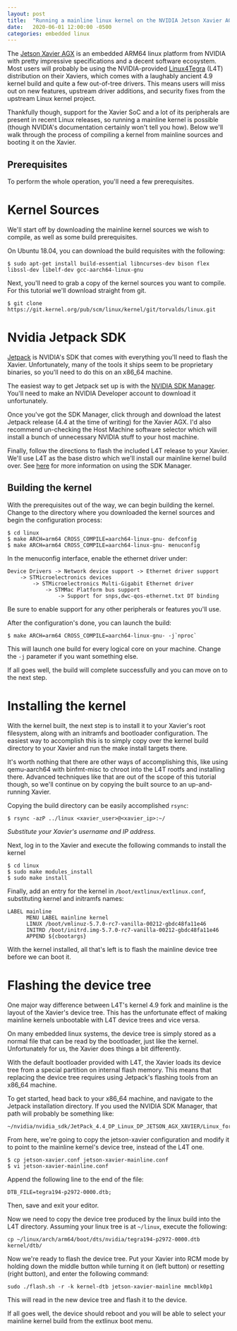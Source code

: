 ```yaml
---
layout: post
title:  "Running a mainline linux kernel on the NVIDIA Jetson Xavier AGX"
date:   2020-06-01 12:00:00 -0500
categories: embedded linux
---
```

The [Jetson Xavier AGX](https://www.nvidia.com/en-us/autonomous-machines/embedded-systems/jetson-agx-xavier/)
is an embedded ARM64 linux platform from NVIDIA with pretty impressive specifications and a decent software ecosystem.
Most users will probably be using the NVIDIA-provided [Linux4Tegra](https://developer.nvidia.com/embedded/linux-tegra) (L4T)
distribution on their Xaviers, which comes with a laughably ancient 4.9 kernel build and quite a few out-of-tree drivers.
This means users will miss out on new features, upstream driver additions, and security fixes from the upstream Linux
kernel project.

Thankfully though, support for the Xavier SoC and a lot of its peripherals are present in recent Linux releases, so running
a mainline kernel is possible (though NVIDIA's documentation certainly won't tell you how). Below we'll walk through
the process of compiling a kernel from mainline sources and booting it on the Xavier.

## Prerequisites
To perform the whole operation, you'll need a few prerequisites.

# Kernel Sources
We'll start off by downloading the mainline kernel sources we wish to compile, as well as some build prerequisites.

On Ubuntu 18.04, you can download the build requisites with the following:
```
$ sudo apt-get install build-essential libncurses-dev bison flex libssl-dev libelf-dev gcc-aarch64-linux-gnu
```

Next, you'll need to grab a copy of the kernel sources you want to compile. For this tutorial we'll download straight
from git.
```
$ git clone https://git.kernel.org/pub/scm/linux/kernel/git/torvalds/linux.git
```

# Nvidia Jetpack SDK
[Jetpack](https://developer.nvidia.com/embedded/jetpack) is NVIDIA's SDK that comes with everything you'll need to
flash the Xavier. Unfortunately, many of the tools it ships seem to be proprietary binaries, so you'll need to
do this on an x86_64 machine.

The easiest way to get Jetpack set up is with the [NVIDIA SDK Manager](https://developer.nvidia.com/nvsdk-manager).
You'll need to make an NVIDIA Developer account to download it unfortunately.

Once you've got the SDK Manager, click through and download the latest Jetpack release (4.4 at the time of writing)
for the Xavier AGX. I'd also recommend un-checking the Host Machine software selector which will install a bunch
of unnecessary NVIDIA stuff to your host machine.

Finally, follow the directions to flash the included L4T release to your Xavier. We'll use L4T as the base distro which
we'll install our mainline kernel build over. See [here](https://docs.nvidia.com/sdk-manager/install-with-sdkm-jetson/index.html)
for more information on using the SDK Manager.

## Building the kernel
With the prerequisites out of the way, we can begin building the kernel. Change to the directory where you downloaded
the kernel sources and begin the configuration process:

```
$ cd linux
$ make ARCH=arm64 CROSS_COMPILE=aarch64-linux-gnu- defconfig
$ make ARCH=arm64 CROSS_COMPILE=aarch64-linux-gnu- menuconfig
```
In the menuconfig interface, enable the ethernet driver under:
```
Device Drivers -> Network device support -> Ethernet driver support
    -> STMicroelectronics devices
        -> STMicroelectronics Multi-Gigabit Ethernet driver
            -> STMMac Platform bus support
                -> Support for snps,dwc-qos-ethernet.txt DT binding
```
Be sure to enable support for any other peripherals or features you'll use.

After the configuration's done, you can launch the build:
```
$ make ARCH=arm64 CROSS_COMPILE=aarch64-linux-gnu- -j`nproc`
```
This will launch one build for every logical core on your machine. Change the `-j` parameter if you want something else.

If all goes well, the build will complete successfully and you can move on to the next step.

# Installing the kernel
With the kernel built, the next step is to install it to your Xavier's root filesystem, along with an initramfs
and bootloader configuration. The easiest way to accomplish this is to simply copy over the kernel build directory
to your Xavier and run the make install targets there.

It's worth nothing that there are other ways of accomplishing this, like using qemu-aarch64 with binfmt-misc
to chroot into the L4T rootfs and installing there. Advanced techniques like that are out of the scope of this
tutorial though, so we'll continue on by copying the built source to an up-and-running Xavier.

Copying the build directory can be easily accomplished `rsync`:
```
$ rsync -azP ../linux <xavier_user>@<xavier_ip>:~/
```
*Substitute your Xavier's username and IP address.*

Next, log in to the Xavier and execute the following commands to install the kernel
```
$ cd linux
$ sudo make modules_install
$ sudo make install
```

Finally, add an entry for the kernel in `/boot/extlinux/extlinux.conf`, substituting kernel and initramfs names:
```
LABEL mainline
      MENU LABEL mainline kernel
      LINUX /boot/vmlinuz-5.7.0-rc7-vanilla-00212-gbdc48fa11e46
      INITRD /boot/initrd.img-5.7.0-rc7-vanilla-00212-gbdc48fa11e46
      APPEND ${cbootargs}
```

With the kernel installed, all that's left is to flash the mainline device tree before we can boot it.

# Flashing the device tree
One major way difference between L4T's kernel 4.9 fork and mainline is the layout of the Xavier's device tree.
This has the unfortunate effect of making mainline kernels unbootable with L4T device trees and vice versa.

On many embedded linux systems, the device tree is simply stored as a normal file that can be read by
the bootloader, just like the kernel. Unfortunately for us, the Xavier does things a bit differently.

With the default bootloader provided with L4T, the Xavier loads its device tree from a special partition
on internal flash memory. This means that replacing the device tree requires using Jetpack's flashing tools
from an x86_64 machine.

To get started, head back to your x86_64 machine, and navigate to the Jetpack installation directory.
If you used the NVIDIA SDK Manager, that path will probably be something like:
```
~/nvidia/nvidia_sdk/JetPack_4.4_DP_Linux_DP_JETSON_AGX_XAVIER/Linux_for_Tegra
```

From here, we're going to copy the jetson-xavier configuration and modify it to point to the mainline
kernel's device tree, instead of the L4T one.

```
$ cp jetson-xavier.conf jetson-xavier-mainline.conf
$ vi jetson-xavier-mainline.conf
```
Append the following line to the end of the file:
```
DTB_FILE=tegra194-p2972-0000.dtb;
```
Then, save and exit your editor.

Now we need to copy the device tree produced by the linux build into the L4T directory. Assuming your
linux tree is at `~/linux`, execute the following:
```
cp ~/linux/arch/arm64/boot/dts/nvidia/tegra194-p2972-0000.dtb kernel/dtb/
```

Now we're ready to flash the device tree. Put your Xavier into RCM mode by holding down the middle
button while turning it on (left button) or resetting (right button), and enter the following command:
```
sudo ./flash.sh -r -k kernel-dtb jetson-xavier-mainline mmcblk0p1
```

This will read in the new device tree and flash it to the device.

If all goes well, the device should reboot and you will be able to select your mainline kernel
build from the extlinux boot menu.
